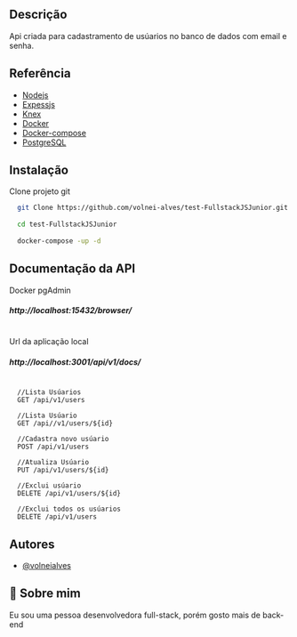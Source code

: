 
## Descrição

Api criada para cadastramento de usúarios no banco de dados com email e senha.


## Referência

 - [Nodejs ](https://nodejs.org/en/)
 - [Expessjs](https://expressjs.com/pt-br/)
 - [Knex ](https://knexjs.org/)
 - [Docker](https://docs.docker.com/) 
 - [Docker-compose](https://docs.docker.com/compose/)
 - [PostgreSQL](https://www.postgresql.org/)


## Instalação

Clone projeto git

```bash
  git Clone https://github.com/volnei-alves/test-FullstackJSJunior.git
  
  cd test-FullstackJSJunior
  
  docker-compose -up -d
```



## Documentação da API

Docker pgAdmin
##### http://localhost:15432/browser/
#
Url da aplicação local
##### http://localhost:3001/api/v1/docs/
#

```http
  //Lista Usúarios
  GET /api/v1/users

  //Lista Usúario  
  GET /api//v1/users/${id}

  //Cadastra novo usúario
  POST /api/v1/users

  //Atualiza Usúario
  PUT /api/v1/users/${id}

  //Exclui usúario  
  DELETE /api/v1/users/${id}
  
  //Exclui todos os usúarios  
  DELETE /api/v1/users
```



## Autores

- [@volneialves](https://github.com/volnei-alves)


## 🚀 Sobre mim
Eu sou uma pessoa desenvolvedora full-stack, porém gosto mais de back-end

